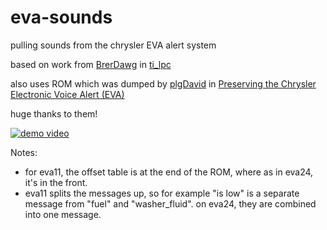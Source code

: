 # eva-sounds
pulling sounds from the chrysler EVA alert system

based on work from [BrerDawg](https://github.com/BrerDawg) in [ti_lpc](https://github.com/BrerDawg/ti_lpc)

also uses ROM which was dumped by [plgDavid](https://www.youtube.com/@plgDavid) in [Preserving the Chrysler Electronic Voice Alert (EVA)](https://www.youtube.com/watch?v=8DwKqCZlKnw)

huge thanks to them!

[![demo video](https://img.youtube.com/vi/e0SVRuqicng/0.jpg)](https://www.youtube.com/shorts/e0SVRuqicng)


Notes:
- for eva11, the offset table is at the end of the ROM, where as in eva24, it's in the front.
- eva11 splits the messages up, so for example "is low" is a separate message from "fuel" and "washer_fluid". on eva24, they are combined into one message.
